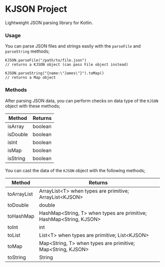KJSON Project
=============

Lightweight JSON parsing library for Kotlin.

### Usage

You can parse JSON files and strings easily with the `parseFile` and `parseString` methods;

```
KJSON.parseFile("/path/to/file.json")
// returns a KJSON object (can pass File object instead)

KJSON.parseString("{name:\"James\"}").toMap()
// returns a Map object
```

### Methods

After parsing JSON data, you can perform checks on data type of the `KJSON` object with these methods;

| Method   | Returns |
| -------- | ------- |
| isArray  | boolean |
| isDouble | boolean |
| isInt    | boolean |
| isMap    | boolean |
| isString | boolean |

You can cast the data of the `KJSON` object with the following methods;

| Method      | Returns                                                             |
| ----------- | ------------------------------------------------------------------- |
| toArrayList | ArrayList&lt;T&gt; when types are primitive; ArrayList&lt;KJSON&gt; |
| toDouble    | double                                                              |
| toHashMap   | HashMap<String, T> when types are primitive; HashMap<String, KJSON> |
| toInt       | int                                                                 |
| toList      | List&lt;T&gt; when types are primitive; List&lt;KJSON&gt;           |
| toMap       | Map<String, T> when types are primitive; Map<String, KJSON>         |
| toString    | String                                                              |